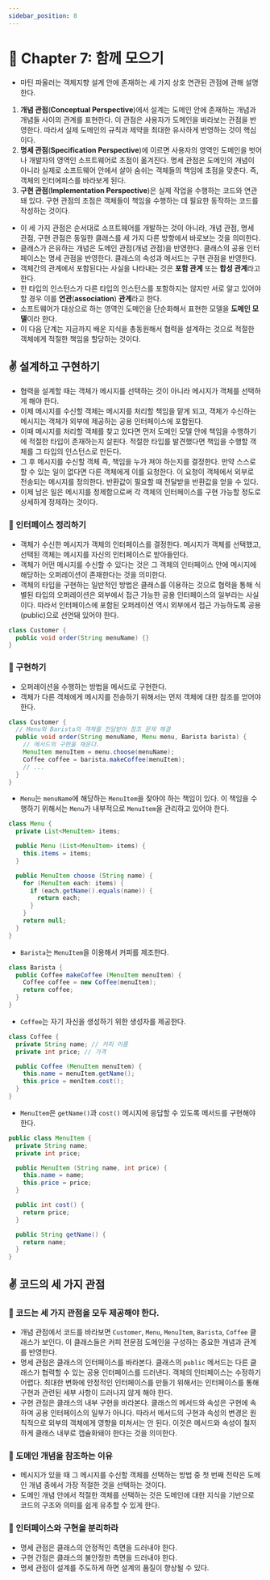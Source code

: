 ```yaml
---
sidebar_position: 8
---
```


# 🌈 Chapter 7: 함께 모으기

- 마틴 파울러는 객체지향 설계 안에 존재하는 세 가지 상호 연관된 관점에 관해 설명한다.
1. **개념 관점**(**Conceptual Perspective**)에서 설계는 도메인 안에 존재하는 개념과 개념들 사이의 관계를 표현한다. 이 관점은 사용자가 도메인을 바라보는 관점을 반영한다. 따라서 실제 도메인의 규칙과 제약을 최대한 유사하게 반영하는 것이 핵심이다.
2. **명세 관점**(**Specification Perspective**)에 이르면 사용자의 영역인 도메인을 벗어나 개발자의 영역인 소프트웨어로 초점이 옮겨진다. 명세 관점은 도메인의 개념이 아니라 실제로 소프트웨어 안에서 살아 숨쉬는 객체들의 책임에 초점을 맞춘다. 즉, 객체의 인터에피스를 바라보게 된다.
3. **구현 관점**(**Implementation Perspective**)은 실제 작업을 수행하는 코드와 연관돼 있다. 구현 관점의 초점은 객체들이 책임을 수행하는 데 필요한 동작하는 코드를 작성하는 것이다.

- 이 세 가지 관점은 순서대로 소프트웨어를 개발하는 것이 아니라, 개념 관점, 명세 관점, 구현 관점은 동일한 클래스를 세 가지 다른 방향에서 바로보는 것을 의미한다.
- 클래스가 은유하는 개념은 도메인 관점(개념 관점)을 반영한다. 클래스의 공용 인터페이스는 명세 관점을 반영한다. 클래스의 속성과 메서드는 구현 관점을 반영한다.
- 객체간의 관계에서 포함된다는 사실을 나타내는 것은 **포함 관계** 또는 **합성 관계**라고 한다.
- 한 타입의 인스턴스가 다른 타입의 인스턴스를 포함하지는 않지만 서로 알고 있어야 할 경우 이를 **연관**(**association**) **관계**라고 한다.
- 소프트웨어가 대상으로 하는 영역인 도메인을 단순화해서 표현한 모델을 **도메인 모델**이라 한다.
- 이 다음 단계는 지금까지 배운 지식을 총동원해서 협력을 설계하는 것으로 적절한 객체에게 적절한 책임을 할당하는 것이다.

## ✌️ 설계하고 구현하기
- 협력을 설계할 때는 객체가 메시지를 선택하는 것이 아니라 메시지가 객체를 선택하게 해야 한다.
- 이제 메시지를 수신할 객체는 메시지를 처리할 책임을 맡게 되고, 객체가 수신하는 메시지는 객체가 외부에 제공하는 공용 인터페이스에 포함된다.
- 이때 메시지를 처리할 객체를 찾고 있다면 먼저 도메인 모델 안에 책임을 수행하기에 적절한 타입이 존재하는지 살핀다. 적절한 타입를 발견했다면 책임을 수행할 객체를 그 타입의 인스턴스로 만든다.
- 그 후 메시지를 수신할 객체 즉, 책임을 누가 져야 하는지를 결정한다. 만약 스스로 할 수 있는 일이 없다면 다른 객체에게 이를 요청한다. 이 요청이 객체에서 외부로 전송되는 메시지를 정의한다. 반환값이 필요할 때 전달받을 반환값을 얻을 수 있다.
- 이제 남은 일은 메시지를 정제함으로써 각 객체의 인터페이스를 구현 가능할 정도로 상세하게 정제하는 것이다.

### 🎈 인터페이스 정리하기
- 객체가 수신한 메시지가 객체의 인터페이스를 결정한다. 메시지가 객체를 선택했고, 선택된 객체는 메시지를 자신의 인터페이스로 받아들인다.
- 객체가 어떤 메시지를 수신할 수 있다는 것은 그 객체의 인터페이스 안에 메시지에 해당하는 오퍼레이션이 존재한다는 것을 의미한다.
- 객체의 타입을 구현하는 일반적인 방법은 클래스를 이용하는 것으로 협력을 통해 식별된 타입의 오퍼레이션은 외부에서 접근 가능한 공용 인터페이스의 일부라는 사실이다. 따라서 인터페이스에 포함된 오퍼레이션 역시 외부에서 접근 가능하도록 공용(public)으로 선언돼 있어야 한다.

```java
class Customer {
  public void order(String menuName) {}
}
```

### 🎈 구현하기
- 오퍼레이션을 수행하는 방법을 메서드로 구현한다.
- 객체가 다른 객체에게 메시지를 전송하기 위해서는 먼저 객체에 대한 참조를 얻어야 한다.

```java
class Customer {
  // Menu와 Barista의 객체를 전달받아 참조 문제 해결
  public void order(String menuName, Menu menu, Barista barista) {
    // 메서드의 구현을 채운다.
    MenuItem menuItem = menu.choose(menuName);
    Coffee coffee = barista.makeCoffee(menuItem);
    // ...
  }
}
```

- `Menu`는 `menuName`에 해당하는 `MenuItem`을 찾아야 하는 책임이 있다. 이 책임을 수행하기 위해서는 `Menu`가 내부적으로 `MenuItem`을 관리하고 있어야 한다.

```java
class Menu {
  private List<MenuItem> items;

  public Menu (List<MenuItem> items) {
    this.items = items;
  }

  public MenuItem choose (String name) {
    for (MenuItem each: items) {
      if (each.getName().equals(name)) {
        return each;
      }
    }
    return null;
  }
}
```

- `Barista`는 `MenuItem`을 이용해서 커피를 제조한다.

```java
class Barista {
  public Coffee makeCoffee (MenuItem menuItem) {
    Coffee coffee = new Coffee(menuItem);
    return coffee;
  }
}
```

- `Coffee`는 자기 자신을 생성하기 위한 생성자를 제공한다.

```java
class Coffee {
  private String name; // 커피 이름
  private int price; // 가격

  public Coffee (MenuItem menuItem) {
    this.name = menuItem.getName();
    this.price = menItem.cost();
  }
}
```

- `MenuItem`은 `getName()`과 `cost()` 메시지에 응답할 수 있도록 메서드를 구현해야 한다.

```java
public class MenuItem {
  private String name;
  private int price;

  public MenuItem (String name, int price) {
    this.name = name;
    this.price = price;
  }

  public int cost() {
    return price;
  }

  public String getName() {
    return name;
  }
}
```

## ✌️ 코드의 세 가지 관점

### 🎈 코드는 세 가지 관점을 모두 제공해야 한다.
- 개념 관점에서 코드를 바라보면 `Customer`, `Menu`, `MenuItem`, `Barista`, `Coffee` 클래스가 보인다. 이 클래스들은 커피 전문점 도메인을 구성하는 중요한 개념과 관계를 반영한다.
- 명세 관점은 클래스의 인터페이스를 바라본다. 클래스의 `public` 메서드는 다른 클래스가 협력할 수 있는 공용 인터페이스를 드러낸다. 객체의 인터페이스는 수정하기 어렵다. 최대한 변화에 안정적인 인터페이스를 만들기 위해서는 인터페이스를 통해 구현과 관련된 세부 사항이 드러나지 않게 해야 한다.
- 구현 관점은 클래스의 내부 구현을 바라본다. 클래스의 메서드와 속성은 구현에 속하며 공용 인터페이스의 일부가 아니다. 따라서 메서드의 구현과 속성의 변경은 원칙적으로 외부의 객체에게 영향을 미쳐서는 안 된다. 이것은 메서드와 속성이 철저하게 클래스 내부로 캡슐화돼야 한다는 것을 의미한다.

### 🎈 도메인 개념을 참조하는 이유
- 메시지가 있을 때 그 메시지를 수신할 객체를 선택하는 방법 중 첫 번째 전략은 도메인 개념 중에서 가장 적절한 것을 선택하는 것이다.
- 도메인 개념 안에서 적절한 객체를 선택하는 것은 도메인에 대한 지식을 기반으로 코드의 구조와 의미를 쉽게 유추할 수 있게 한다.

### 🎈 인터페이스와 구현을 분리하라
- 명세 관점은 클래스의 안정적인 측면을 드러내야 한다.
- 구현 간점은 클래스의 불안정한 측면을 드러내야 한다.
- 명세 관점이 설계를 주도하게 하면 설계의 품질이 향상될 수 있다.
